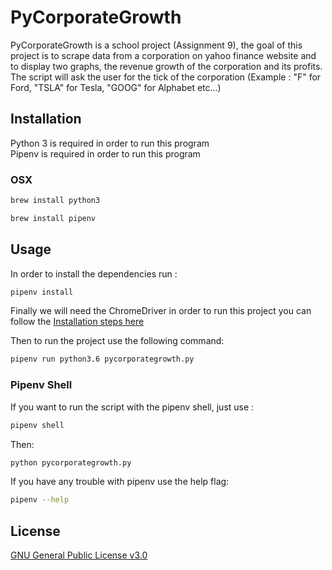 # PyCorporateGrowth

PyCorporateGrowth is a school project (Assignment 9), the goal of this project is to scrape data from a corporation on yahoo finance website and to display two graphs, the revenue growth of the corporation and its profits.  
The script will ask the user for the tick of the corporation (Example : "F" for Ford, "TSLA" for Tesla, "GOOG" for Alphabet etc...)

## Installation

Python 3 is required in order to run this program  
Pipenv is required in order to run this program

### OSX

```bash
brew install python3
```

```bash
brew install pipenv
```

## Usage

In order to install the dependencies run :

```bash
pipenv install
```

Finally we will need the ChromeDriver in order to run this project
you can follow the [Installation steps here](https://sites.google.com/a/chromium.org/chromedriver/getting-started)

Then to run the project use the following command:

```bash
pipenv run python3.6 pycorporategrowth.py
```

### Pipenv Shell

If you want to run the script with the pipenv shell, just use :

```bash
pipenv shell
```

Then:

```bash
python pycorporategrowth.py
```

If you have any trouble with pipenv use the help flag:

```bash
pipenv --help
```

## License

[GNU General Public License v3.0](https://www.gnu.org/licenses/gpl-3.0.en.html)
